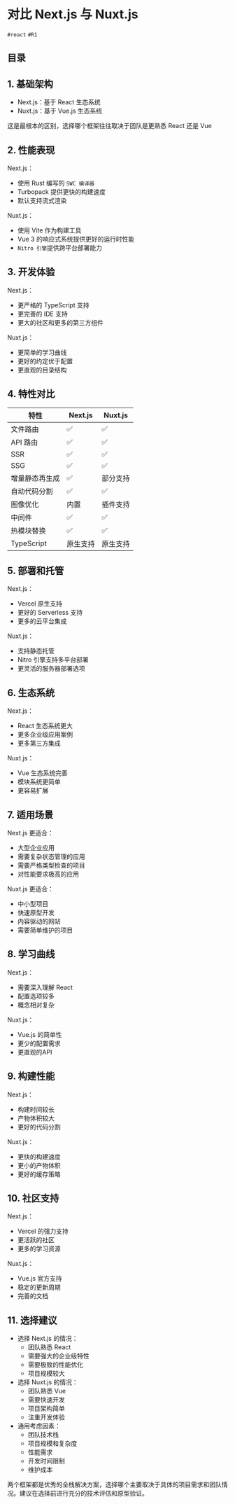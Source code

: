 
# 对比 Next.js 与 Nuxt.js

`#react`  `#R1` 

## 目录
<!-- toc -->
 ## 1. 基础架构 

- Next.js：基于 React 生态系统
- Nuxt.js：基于 Vue.js 生态系统

这是最根本的区别，选择哪个框架往往取决于团队是更熟悉 React 还是 Vue 

## 2. 性能表现

Next.js：

- 使用 Rust 编写的 `SWC 编译器`
- Turbopack 提供更快的构建速度
- 默认支持流式渲染

Nuxt.js：

- 使用 Vite 作为构建工具
- Vue 3 的响应式系统提供更好的运行时性能
- `Nitro 引擎`提供跨平台部署能力

## 3. 开发体验

Next.js：
- 更严格的 TypeScript 支持
- 更完善的 IDE 支持
- 更大的社区和更多的第三方组件

Nuxt.js：
- 更简单的学习曲线
- 更好的约定优于配置
- 更直观的目录结构 

## 4. 特性对比

|特性|Next.js|Nuxt.js|
|---|---|---|
|文件路由|✅|✅|
|API 路由|✅|✅|
|SSR|✅|✅|
|SSG|✅|✅|
|增量静态再生成|✅|部分支持|
|自动代码分割|✅|✅|
|图像优化|内置|插件支持|
|中间件|✅|✅|
|热模块替换|✅|✅|
|TypeScript|原生支持|原生支持|

## 5. 部署和托管

Next.js：
- Vercel 原生支持
- 更好的 Serverless 支持
- 更多的云平台集成

Nuxt.js：
- 支持静态托管
- Nitro 引擎支持多平台部署
- 更灵活的服务器部署选项 

## 6. 生态系统

Next.js：
- React 生态系统更大
- 更多企业级应用案例
- 更多第三方集成

Nuxt.js：
- Vue 生态系统完善
- 模块系统更简单
- 更容易扩展 

## 7. 适用场景

Next.js 更适合：
- 大型企业应用
- 需要复杂状态管理的应用
- 需要严格类型检查的项目
- 对性能要求极高的应用

Nuxt.js 更适合：
- 中小型项目
- 快速原型开发
- 内容驱动的网站
- 需要简单维护的项目 

## 8. 学习曲线

Next.js：
- 需要深入理解 React
- 配置选项较多
- 概念相对复杂

Nuxt.js：
- Vue.js 的简单性
- 更少的配置需求
- 更直观的API 

## 9. 构建性能

Next.js：
- 构建时间较长
- 产物体积较大
- 更好的代码分割

Nuxt.js：
- 更快的构建速度
- 更小的产物体积
- 更好的缓存策略 

## 10. 社区支持

Next.js：
- Vercel 的强力支持
- 更活跃的社区
- 更多的学习资源

Nuxt.js：
- Vue.js 官方支持
- 稳定的更新周期
- 完善的文档 

## 11. 选择建议

- 选择 Next.js 的情况：
	- 团队熟悉 React
	- 需要强大的企业级特性
	- 需要极致的性能优化
	- 项目规模较大
- 选择 Nuxt.js 的情况：
	- 团队熟悉 Vue
	- 需要快速开发
	- 项目架构简单
	- 注重开发体验
- 通用考虑因素：
	- 团队技术栈
	- 项目规模和复杂度
	- 性能需求
	- 开发时间限制
	- 维护成本

两个框架都是优秀的全栈解决方案，选择哪个主要取决于具体的项目需求和团队情况。建议在选择前进行充分的技术评估和原型验证。